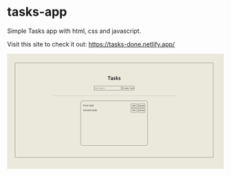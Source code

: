 # tasks-app

Simple Tasks app with html, css and javascript.

Visit this site to check it out: https://tasks-done.netlify.app/

![alt text](image.png)
